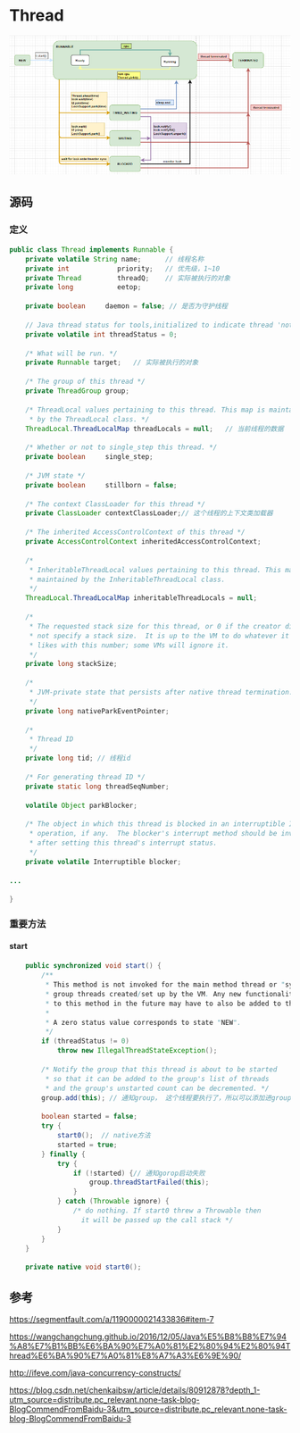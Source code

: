 # Thread

![title](https://raw.githubusercontent.com/pallcard/noteImg/master/noteImg/2020/04/05/1586097355299-1586097355309.png)

## 源码

### 定义
```java
public class Thread implements Runnable {
    private volatile String name;      // 线程名称
    private int            priority;   // 优先级，1~10
    private Thread         threadQ;    // 实际被执行的对象
    private long           eetop;

    private boolean     daemon = false; // 是否为守护线程

    // Java thread status for tools,initialized to indicate thread 'not yet started'
    private volatile int threadStatus = 0;

    /* What will be run. */
    private Runnable target;   // 实际被执行的对象

    /* The group of this thread */
    private ThreadGroup group;

    /* ThreadLocal values pertaining to this thread. This map is maintained
     * by the ThreadLocal class. */
    ThreadLocal.ThreadLocalMap threadLocals = null;   // 当前线程的数据

    /* Whether or not to single_step this thread. */
    private boolean     single_step;

    /* JVM state */
    private boolean     stillborn = false;

    /* The context ClassLoader for this thread */
    private ClassLoader contextClassLoader;// 这个线程的上下文类加载器

    /* The inherited AccessControlContext of this thread */
    private AccessControlContext inheritedAccessControlContext;

    /*
     * InheritableThreadLocal values pertaining to this thread. This map is
     * maintained by the InheritableThreadLocal class.
     */
    ThreadLocal.ThreadLocalMap inheritableThreadLocals = null;

    /*
     * The requested stack size for this thread, or 0 if the creator did
     * not specify a stack size.  It is up to the VM to do whatever it
     * likes with this number; some VMs will ignore it.
     */
    private long stackSize;

    /*
     * JVM-private state that persists after native thread termination.
     */
    private long nativeParkEventPointer;

    /*
     * Thread ID
     */
    private long tid; // 线程id

    /* For generating thread ID */
    private static long threadSeqNumber;

    volatile Object parkBlocker;

    /* The object in which this thread is blocked in an interruptible I/O
     * operation, if any.  The blocker's interrupt method should be invoked
     * after setting this thread's interrupt status.
     */
    private volatile Interruptible blocker;

...

}
```

### 重要方法

#### start
```java
    public synchronized void start() {
        /**
         * This method is not invoked for the main method thread or "system"
         * group threads created/set up by the VM. Any new functionality added
         * to this method in the future may have to also be added to the VM.
         *
         * A zero status value corresponds to state "NEW".
         */
        if (threadStatus != 0)
            throw new IllegalThreadStateException();

        /* Notify the group that this thread is about to be started
         * so that it can be added to the group's list of threads
         * and the group's unstarted count can be decremented. */
        group.add(this); // 通知group， 这个线程要执行了，所以可以添加进group中，并且这个线程组中没有没有启动的数量将减少。

        boolean started = false;
        try {
            start0();  // native方法
            started = true;
        } finally {
            try {
                if (!started) {// 通知gorop启动失败
                    group.threadStartFailed(this);
                }
            } catch (Throwable ignore) {
                /* do nothing. If start0 threw a Throwable then
                  it will be passed up the call stack */
            }
        }
    }

    private native void start0();
```




## 参考
https://segmentfault.com/a/1190000021433836#item-7

https://wangchangchung.github.io/2016/12/05/Java%E5%B8%B8%E7%94%A8%E7%B1%BB%E6%BA%90%E7%A0%81%E2%80%94%E2%80%94Thread%E6%BA%90%E7%A0%81%E8%A7%A3%E6%9E%90/

http://ifeve.com/java-concurrency-constructs/

https://blog.csdn.net/chenkaibsw/article/details/80912878?depth_1-utm_source=distribute.pc_relevant.none-task-blog-BlogCommendFromBaidu-3&utm_source=distribute.pc_relevant.none-task-blog-BlogCommendFromBaidu-3